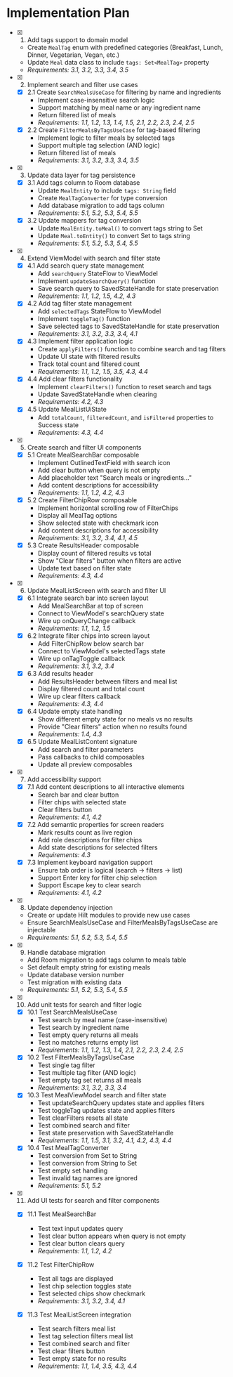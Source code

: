 # Implementation Plan

- [x] 1. Add tags support to domain model
  - Create `MealTag` enum with predefined categories (Breakfast, Lunch, Dinner, Vegetarian, Vegan, etc.)
  - Update `Meal` data class to include `tags: Set<MealTag>` property
  - _Requirements: 3.1, 3.2, 3.3, 3.4, 3.5_

- [x] 2. Implement search and filter use cases
  - [x] 2.1 Create `SearchMealsUseCase` for filtering by name and ingredients
    - Implement case-insensitive search logic
    - Support matching by meal name or any ingredient name
    - Return filtered list of meals
    - _Requirements: 1.1, 1.2, 1.3, 1.4, 1.5, 2.1, 2.2, 2.3, 2.4, 2.5_
  - [x] 2.2 Create `FilterMealsByTagsUseCase` for tag-based filtering
    - Implement logic to filter meals by selected tags
    - Support multiple tag selection (AND logic)
    - Return filtered list of meals
    - _Requirements: 3.1, 3.2, 3.3, 3.4, 3.5_

- [x] 3. Update data layer for tag persistence
  - [x] 3.1 Add tags column to Room database
    - Update `MealEntity` to include `tags: String` field
    - Create `MealTagConverter` for type conversion
    - Add database migration to add tags column
    - _Requirements: 5.1, 5.2, 5.3, 5.4, 5.5_
  - [x] 3.2 Update mappers for tag conversion
    - Update `MealEntity.toMeal()` to convert tags string to Set<MealTag>
    - Update `Meal.toEntity()` to convert Set<MealTag> to tags string
    - _Requirements: 5.1, 5.2, 5.3, 5.4, 5.5_

- [x] 4. Extend ViewModel with search and filter state
  - [x] 4.1 Add search query state management
    - Add `searchQuery` StateFlow to ViewModel
    - Implement `updateSearchQuery()` function
    - Save search query to SavedStateHandle for state preservation
    - _Requirements: 1.1, 1.2, 1.5, 4.2, 4.3_
  - [x] 4.2 Add tag filter state management
    - Add `selectedTags` StateFlow to ViewModel
    - Implement `toggleTag()` function
    - Save selected tags to SavedStateHandle for state preservation
    - _Requirements: 3.1, 3.2, 3.3, 3.4, 4.1_
  - [x] 4.3 Implement filter application logic
    - Create `applyFilters()` function to combine search and tag filters
    - Update UI state with filtered results
    - Track total count and filtered count
    - _Requirements: 1.1, 1.2, 1.5, 3.5, 4.3, 4.4_
  - [x] 4.4 Add clear filters functionality
    - Implement `clearFilters()` function to reset search and tags
    - Update SavedStateHandle when clearing
    - _Requirements: 4.2, 4.3_
  - [x] 4.5 Update MealListUiState
    - Add `totalCount`, `filteredCount`, and `isFiltered` properties to Success state
    - _Requirements: 4.3, 4.4_

- [x] 5. Create search and filter UI components
  - [x] 5.1 Create MealSearchBar composable
    - Implement OutlinedTextField with search icon
    - Add clear button when query is not empty
    - Add placeholder text "Search meals or ingredients..."
    - Add content descriptions for accessibility
    - _Requirements: 1.1, 1.2, 4.2, 4.3_
  - [x] 5.2 Create FilterChipRow composable
    - Implement horizontal scrolling row of FilterChips
    - Display all MealTag options
    - Show selected state with checkmark icon
    - Add content descriptions for accessibility
    - _Requirements: 3.1, 3.2, 3.4, 4.1, 4.5_
  - [x] 5.3 Create ResultsHeader composable
    - Display count of filtered results vs total
    - Show "Clear filters" button when filters are active
    - Update text based on filter state
    - _Requirements: 4.3, 4.4_

- [x] 6. Update MealListScreen with search and filter UI
  - [x] 6.1 Integrate search bar into screen layout
    - Add MealSearchBar at top of screen
    - Connect to ViewModel's searchQuery state
    - Wire up onQueryChange callback
    - _Requirements: 1.1, 1.2, 1.5_
  - [x] 6.2 Integrate filter chips into screen layout
    - Add FilterChipRow below search bar
    - Connect to ViewModel's selectedTags state
    - Wire up onTagToggle callback
    - _Requirements: 3.1, 3.2, 3.4_
  - [x] 6.3 Add results header
    - Add ResultsHeader between filters and meal list
    - Display filtered count and total count
    - Wire up clear filters callback
    - _Requirements: 4.3, 4.4_
  - [x] 6.4 Update empty state handling
    - Show different empty state for no meals vs no results
    - Provide "Clear filters" action when no results found
    - _Requirements: 1.4, 4.3_
  - [x] 6.5 Update MealListContent signature
    - Add search and filter parameters
    - Pass callbacks to child composables
    - Update all preview composables

- [x] 7. Add accessibility support
  - [x] 7.1 Add content descriptions to all interactive elements
    - Search bar and clear button
    - Filter chips with selected state
    - Clear filters button
    - _Requirements: 4.1, 4.2_
  - [x] 7.2 Add semantic properties for screen readers
    - Mark results count as live region
    - Add role descriptions for filter chips
    - Add state descriptions for selected filters
    - _Requirements: 4.3_
  - [x] 7.3 Implement keyboard navigation support
    - Ensure tab order is logical (search → filters → list)
    - Support Enter key for filter chip selection
    - Support Escape key to clear search
    - _Requirements: 4.1, 4.2_

- [x] 8. Update dependency injection
  - Create or update Hilt modules to provide new use cases
  - Ensure SearchMealsUseCase and FilterMealsByTagsUseCase are injectable
  - _Requirements: 5.1, 5.2, 5.3, 5.4, 5.5_

- [x] 9. Handle database migration
  - Add Room migration to add tags column to meals table
  - Set default empty string for existing meals
  - Update database version number
  - Test migration with existing data
  - _Requirements: 5.1, 5.2, 5.3, 5.4, 5.5_

- [x] 10. Add unit tests for search and filter logic
  - [x] 10.1 Test SearchMealsUseCase
    - Test search by meal name (case-insensitive)
    - Test search by ingredient name
    - Test empty query returns all meals
    - Test no matches returns empty list
    - _Requirements: 1.1, 1.2, 1.3, 1.4, 2.1, 2.2, 2.3, 2.4, 2.5_
  - [x] 10.2 Test FilterMealsByTagsUseCase
    - Test single tag filter
    - Test multiple tag filter (AND logic)
    - Test empty tag set returns all meals
    - _Requirements: 3.1, 3.2, 3.3, 3.4_
  - [x] 10.3 Test MealViewModel search and filter state
    - Test updateSearchQuery updates state and applies filters
    - Test toggleTag updates state and applies filters
    - Test clearFilters resets all state
    - Test combined search and filter
    - Test state preservation with SavedStateHandle
    - _Requirements: 1.1, 1.5, 3.1, 3.2, 4.1, 4.2, 4.3, 4.4_
  - [x] 10.4 Test MealTagConverter
    - Test conversion from Set<MealTag> to String
    - Test conversion from String to Set<MealTag>
    - Test empty set handling
    - Test invalid tag names are ignored
    - _Requirements: 5.1, 5.2_

- [x] 11. Add UI tests for search and filter components




  - [x] 11.1 Test MealSearchBar


    - Test text input updates query
    - Test clear button appears when query is not empty
    - Test clear button clears query
    - _Requirements: 1.1, 1.2, 4.2_
  - [x] 11.2 Test FilterChipRow


    - Test all tags are displayed
    - Test chip selection toggles state
    - Test selected chips show checkmark
    - _Requirements: 3.1, 3.2, 3.4, 4.1_
  - [x] 11.3 Test MealListScreen integration


    - Test search filters meal list
    - Test tag selection filters meal list
    - Test combined search and filter
    - Test clear filters button
    - Test empty state for no results
    - _Requirements: 1.1, 1.4, 3.5, 4.3, 4.4_
